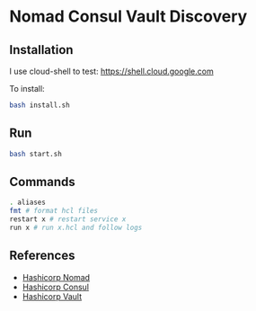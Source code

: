 # Nomad Consul Vault Discovery

## Installation

I use cloud-shell to test: https://shell.cloud.google.com

To install:

```bash
bash install.sh
```

## Run
```bash
bash start.sh
```

## Commands
```bash
. aliases
fmt # format hcl files
restart x # restart service x
run x # run x.hcl and follow logs
```

## References

- [Hashicorp Nomad](https://www.nomadproject.io/)
- [Hashicorp Consul](https://www.consul.io/)
- [Hashicorp Vault](https://www.vaultproject.io/)
